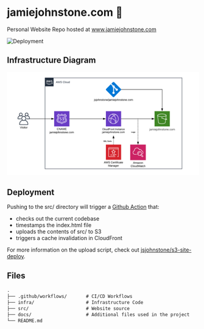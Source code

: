 # jamiejohnstone.com :wave:
Personal Website Repo hosted at www.jamiejohnstone.com

![Deployment](https://github.com/jsjohnstone/jamiejohnstone.com/workflows/Upload%20Website/badge.svg)

## Infrastructure Diagram
![Infra Diagram](docs/infradiagram.png)

## Deployment
Pushing to the src/ directory will trigger a [Github Action](.github/workflows/main.yml) that:
* checks out the current codebase
* timestamps the index.html file
* uploads the contents of src/ to S3
* triggers a cache invalidation in CloudFront

For more information on the upload script, check out [jsjohnstone/s3-site-deploy](https://github.com/jsjohnstone/s3-site-deploy/).

## Files
    .
    ├── .github/workflows/       # CI/CD Workflows
    ├── infra/                   # Infrastructure Code
    ├── src/                     # Website source
    ├── docs/                    # Additional files used in the project
    └── README.md
